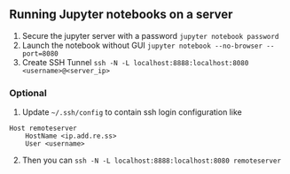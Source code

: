 ## Running Jupyter notebooks on a server

1. Secure the jupyter server with a password
`jupyter notebook password`
3. Launch the notebook without GUI
`jupyter notebook --no-browser --port=8080`
2. Create SSH Tunnel
`ssh -N -L localhost:8888:localhost:8080 <username>@<server_ip>`

### Optional

1. Update `~/.ssh/config` to contain ssh login configuration like

```
Host remoteserver
    HostName <ip.add.re.ss>
    User <username>
```
2. Then you can `ssh -N -L localhost:8888:localhost:8080 remoteserver`
